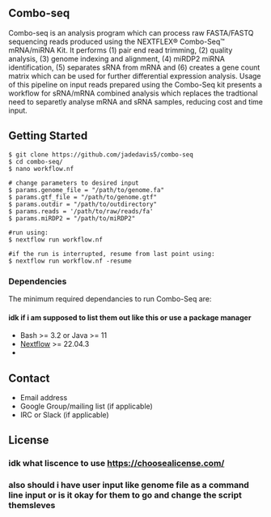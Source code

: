 
## Combo-seq

Combo-seq is an analysis program which can process raw FASTA/FASTQ sequencing reads produced using the NEXTFLEX® Combo-Seq™ mRNA/miRNA Kit. It performs (1) pair end read trimming, (2) quality analysis, (3) genome indexing and alignment, (4) miRDP2 miRNA identification, (5) separates sRNA from mRNA 
and (6) creates a gene count matrix which can be used for further differential expression analysis. Usage of this pipeline on input reads prepared using the Combo-Seq kit presents a workflow for sRNA/mRNA combined analysis which replaces the tradtional need to separetly analyse mRNA and sRNA samples, reducing cost and time input. 


## Getting Started

``` 
$ git clone https://github.com/jadedavis5/combo-seq
$ cd combo-seq/
$ nano workflow.nf

# change parameters to desired input 
$ params.genome_file = "/path/to/genome.fa"
$ params.gtf_file = "/path/to/genome.gtf"
$ params.outdir = "/path/to/outdirectory"
$ params.reads = '/path/to/raw/reads/fa'
$ params.miRDP2 = "/path/to/miRDP2"

#run using:
$ nextflow run workflow.nf

#if the run is interrupted, resume from last point using:
$ nextflow run workflow.nf -resume
```

### Dependencies
The minimum required dependancies to run Combo-Seq are:
#### idk if i am supposed to list them out like this or use a package manager
* Bash >= 3.2 or Java >= 11
* [Nextflow](https://github.com/nextflow-io/nextflow) >= 22.04.3
* 



## Contact
- Email address
- Google Group/mailing list (if applicable)
- IRC or Slack (if applicable)

## License
### idk what liscence to use https://choosealicense.com/

### also should i have user input like genome file as a command line input or is it okay for them to go and change the script themsleves 
